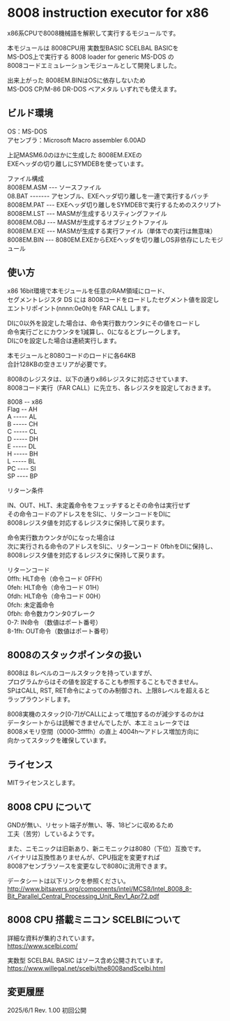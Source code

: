 # 8008 instruction executor for x86

x86系CPUで8008機械語を解釈して実行するモジュールです。  

本モジュールは 8008CPU用 実数型BASIC SCELBAL BASICを  
MS-DOS上で実行する 8008 loader for generic MS-DOS の  
8008コードエミュレーションモジュールとして開発しました。  

出来上がった 8008EM.BINはOSに依存しないため  
MS-DOS CP/M-86 DR-DOS ベアメタル いずれでも使えます。  

## ビルド環境

OS：MS-DOS  
アセンブラ：Microsoft Macro assembler 6.00AD  

上記MASM6.0のほかに生成した 8008EM.EXEの  
EXEヘッダの切り離しにSYMDEBを使っています。  

ファイル構成  
8008EM.ASM --- ソースファイル  
08.BAT ------- アセンブル、EXEヘッダ切り離しを一連で実行するバッチ  
8008EM.PAT --- EXEヘッダ切り離しをSYMDEBで実行するためのスクリプト  
8008EM.LST --- MASMが生成するリスティングファイル  
8008EM.OBJ --- MASMが生成するオブジェクトファイル  
8008EM.EXE --- MASMが生成する実行ファイル（単体での実行は無意味）  
8008EM.BIN --- 8080EM.EXEからEXEヘッダを切り離しOS非依存にしたモジュール  

## 使い方

x86 16bit環境で本モジュールを任意のRAM領域にロード、  
セグメントレジスタ DS には 8008コードをロードしたセグメント値を設定し  
エントリポイント(nnnn:0e0h)を FAR CALL します。  

DIに0以外を設定した場合は、命令実行数カウンタにその値をロードし  
命令実行ごとにカウンタを1減算し、0になるとブレークします。  
DIに0を設定した場合は連続実行します。  

本モジュールと8080コードのロードに各64KB  
合計128KBの空きエリアが必要です。  

8008のレジスタは、以下の通りx86レジスタに対応させています、  
8008コード実行（FAR CALL）に先立ち、各レジスタを設定しておきます。  

8008 -- x86  
Flag -- AH  
A ----- AL  
B ----- CH  
C ----- CL  
D ----- DH  
E ----- DL  
H ----- BH  
L ----- BL  
PC ---- SI  
SP ---- BP  

リターン条件  

IN、OUT、HLT、未定義命令をフェッチするとその命令は実行せず  
その命令コードのアドレスををSIに、リターンコードをDIに  
8008レジスタ値を対応するレジスタに保持して戻ります。  

命令実行数カウンタが0になった場合は  
次に実行される命令のアドレスをSIに、リターンコード 0fbhをDIに保持し、  
8008レジスタ値を対応するレジスタに保持して戻ります。  

リターンコード  
 0ffh:  HLT命令（命令コード 0FFH）  
 0feh:  HLT命令（命令コード 01H）  
 0fdh:  HLT命令（命令コード 00H）  
 0fch:  未定義命令  
 0fbh:  命令数カウンタ0ブレーク  
 0-7:   IN命令 （数値はポート番号）  
 8-1fh: OUT命令（数値はポート番号）  

## 8008のスタックポインタの扱い

8008は 8レベルのコールスタックを持っていますが、  
プログラムからはその値を設定することも参照することもできません。  
SPはCALL, RST, RET命令によってのみ制御され、上限8レベルを超えると  
ラップラウンドします。  

8008実機のスタック[0-7]がCALLによって増加するのが減少するのかは  
データシートからは読解できませんでしたが、本エミュレータでは  
8008メモリ空間（0000-3ffffh）の直上 4004h～アドレス増加方向に  
向かってスタックを確保しています。  

## ライセンス

MITライセンスとします。

## 8008 CPU について

GNDが無い、リセット端子が無い、等、18ピンに収めるため  
工夫（苦労）しているようです。  

また、ニモニックは旧新あり、新ニモニックは8080（下位）互換です。  
バイナリは互換性ありませんが、CPU指定を変更すれば  
8008アセンブラソースを変更なしで8080に流用できます。  

データシートは以下リンクを参照ください。  
http://www.bitsavers.org/components/intel/MCS8/Intel_8008_8-Bit_Parallel_Central_Processing_Unit_Rev1_Apr72.pdf

## 8008 CPU 搭載ミニコン SCELBIについて

詳細な資料が集約されています。  
https://www.scelbi.com/

実数型 SCELBAL BASIC はソース含め公開されています。  
https://www.willegal.net/scelbi/the8008andScelbi.html

## 変更履歴
2025/6/1 Rev. 1.00	初回公開

